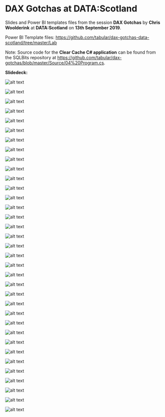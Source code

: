 # DAX Gotchas at DATA:Scotland
Slides and Power BI templates files from the session **DAX Gotchas** by **Chris Woolderink** at **DATA:Scotland** on **13th September 2019**.

Power BI Template files: https://github.com/tabular/dax-gotchas-data-scotland/tree/master/Lab

Note: Source code for the **Clear Cache C# application** can be found from the SQLBits repository at https://github.com/tabular/dax-gotchas/blob/master/Source/04%20Program.cs.

**Slidedeck:**

![alt text](https://github.com/tabular/dax-gotchas-data-scotland/blob/master/Documentation/Slide01.JPG "Slide 01")

![alt text](https://github.com/tabular/dax-gotchas-data-scotland/blob/master/Documentation/Slide02.JPG "Slide 02")

![alt text](https://github.com/tabular/dax-gotchas-data-scotland/blob/master/Documentation/Slide03.JPG "Slide 03")

![alt text](https://github.com/tabular/dax-gotchas-data-scotland/blob/master/Documentation/Slide04.JPG "Slide 04")

![alt text](https://github.com/tabular/dax-gotchas-data-scotland/blob/master/Documentation/Slide05.JPG "Slide 05")

![alt text](https://github.com/tabular/dax-gotchas-data-scotland/blob/master/Documentation/Slide06.JPG "Slide 06")

![alt text](https://github.com/tabular/dax-gotchas-data-scotland/blob/master/Documentation/Slide07.JPG "Slide 07")

![alt text](https://github.com/tabular/dax-gotchas-data-scotland/blob/master/Documentation/Slide08.JPG "Slide 08")

![alt text](https://github.com/tabular/dax-gotchas-data-scotland/blob/master/Documentation/Slide09.JPG "Slide 09")

![alt text](https://github.com/tabular/dax-gotchas-data-scotland/blob/master/Documentation/Slide10.JPG "Slide 10")

![alt text](https://github.com/tabular/dax-gotchas-data-scotland/blob/master/Documentation/Slide11.JPG "Slide 11")

![alt text](https://github.com/tabular/dax-gotchas-data-scotland/blob/master/Documentation/Slide12.JPG "Slide 12")

![alt text](https://github.com/tabular/dax-gotchas-data-scotland/blob/master/Documentation/Slide13.JPG "Slide 13")

![alt text](https://github.com/tabular/dax-gotchas-data-scotland/blob/master/Documentation/Slide14.JPG "Slide 14")

![alt text](https://github.com/tabular/dax-gotchas-data-scotland/blob/master/Documentation/Slide15.JPG "Slide 15")

![alt text](https://github.com/tabular/dax-gotchas-data-scotland/blob/master/Documentation/Slide16.JPG "Slide 16")

![alt text](https://github.com/tabular/dax-gotchas-data-scotland/blob/master/Documentation/Slide17.JPG "Slide 17")

![alt text](https://github.com/tabular/dax-gotchas-data-scotland/blob/master/Documentation/Slide18.JPG "Slide 18")

![alt text](https://github.com/tabular/dax-gotchas-data-scotland/blob/master/Documentation/Slide19.JPG "Slide 19")

![alt text](https://github.com/tabular/dax-gotchas-data-scotland/blob/master/Documentation/Slide20.JPG "Slide 20")

![alt text](https://github.com/tabular/dax-gotchas-data-scotland/blob/master/Documentation/Slide21.JPG "Slide 21")

![alt text](https://github.com/tabular/dax-gotchas-data-scotland/blob/master/Documentation/Slide22.JPG "Slide 22")

![alt text](https://github.com/tabular/dax-gotchas-data-scotland/blob/master/Documentation/Slide23.JPG "Slide 23")

![alt text](https://github.com/tabular/dax-gotchas-data-scotland/blob/master/Documentation/Slide24.JPG "Slide 24")

![alt text](https://github.com/tabular/dax-gotchas-data-scotland/blob/master/Documentation/Slide25.JPG "Slide 25")

![alt text](https://github.com/tabular/dax-gotchas-data-scotland/blob/master/Documentation/Slide26.JPG "Slide 26")

![alt text](https://github.com/tabular/dax-gotchas-data-scotland/blob/master/Documentation/Slide27.JPG "Slide 27")

![alt text](https://github.com/tabular/dax-gotchas-data-scotland/blob/master/Documentation/Slide28.JPG "Slide 28")

![alt text](https://github.com/tabular/dax-gotchas-data-scotland/blob/master/Documentation/Slide29.JPG "Slide 29")

![alt text](https://github.com/tabular/dax-gotchas-data-scotland/blob/master/Documentation/Slide30.JPG "Slide 30")

![alt text](https://github.com/tabular/dax-gotchas-data-scotland/blob/master/Documentation/Slide31.JPG "Slide 31")

![alt text](https://github.com/tabular/dax-gotchas-data-scotland/blob/master/Documentation/Slide32.JPG "Slide 32")

![alt text](https://github.com/tabular/dax-gotchas-data-scotland/blob/master/Documentation/Slide33.JPG "Slide 33")

![alt text](https://github.com/tabular/dax-gotchas-data-scotland/blob/master/Documentation/Slide34.JPG "Slide 34")

![alt text](https://github.com/tabular/dax-gotchas-data-scotland/blob/master/Documentation/Slide35.JPG "Slide 35")